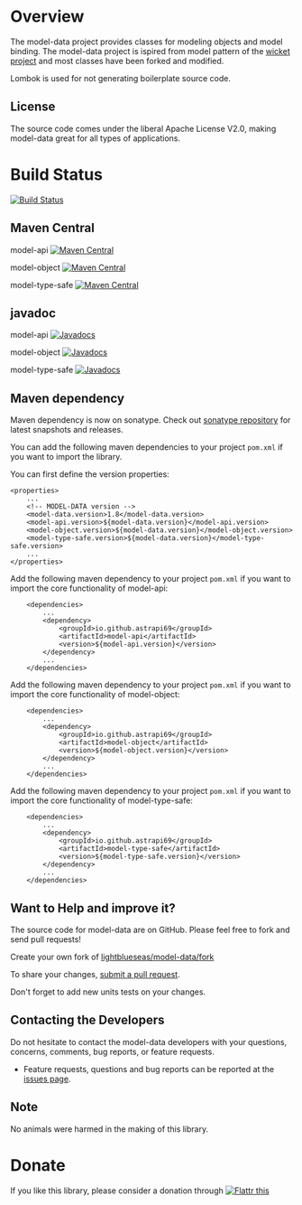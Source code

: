 # Overview

The model-data project provides classes for modeling objects and model binding. 
The model-data project is ispired from model pattern of the [wicket project](https://wicket.apache.org/) and most classes have been forked and modified. 

Lombok is used for not generating boilerplate source code.

## License

The source code comes under the liberal Apache License V2.0, making model-data great for all types of applications.

# Build Status 
[![Build Status](https://travis-ci.org/lightblueseas/model-data.svg?branch=master)](https://travis-ci.org/lightblueseas/model-data)

## Maven Central

model-api [![Maven Central](https://maven-badges.herokuapp.com/maven-central/io.github.astrapi69/model-api/badge.svg)](https://maven-badges.herokuapp.com/maven-central/io.github.astrapi69/model-api)

model-object [![Maven Central](https://maven-badges.herokuapp.com/maven-central/io.github.astrapi69/model-object/badge.svg)](https://maven-badges.herokuapp.com/maven-central/io.github.astrapi69/model-object)

model-type-safe [![Maven Central](https://maven-badges.herokuapp.com/maven-central/io.github.astrapi69/model-type-safe/badge.svg)](https://maven-badges.herokuapp.com/maven-central/io.github.astrapi69/model-type-safe)

## javadoc

model-api [![Javadocs](http://www.javadoc.io/badge/io.github.astrapi69/model-api.svg)](http://www.javadoc.io/doc/io.github.astrapi69/model-api)

model-object [![Javadocs](http://www.javadoc.io/badge/io.github.astrapi69/model-object.svg)](http://www.javadoc.io/doc/io.github.astrapi69/model-object)

model-type-safe [![Javadocs](http://www.javadoc.io/badge/io.github.astrapi69/model-type-safe.svg)](http://www.javadoc.io/doc/io.github.astrapi69/model-type-safe)

## Maven dependency

Maven dependency is now on sonatype.
Check out [sonatype repository](https://oss.sonatype.org/index.html#nexus-search;quick~model-data) for latest snapshots and releases.

You can add the following maven dependencies to your project `pom.xml` if you want to import the library. 

You can first define the version properties:

	<properties>
		...
		<!-- MODEL-DATA version -->
		<model-data.version>1.8</model-data.version>
		<model-api.version>${model-data.version}</model-api.version>
		<model-object.version>${model-data.version}</model-object.version>
		<model-type-safe.version>${model-data.version}</model-type-safe.version>
		...
	</properties>

Add the following maven dependency to your project `pom.xml` if you want to import the core functionality of model-api:

		<dependencies>
			...
			<dependency>
				<groupId>io.github.astrapi69</groupId>
				<artifactId>model-api</artifactId>
				<version>${model-api.version}</version>
			</dependency>
			...			
		</dependencies>


Add the following maven dependency to your project `pom.xml` if you want to import the core functionality of model-object:

		<dependencies>
			...
			<dependency>
				<groupId>io.github.astrapi69</groupId>
				<artifactId>model-object</artifactId>
				<version>${model-object.version}</version>
			</dependency>
			...			
		</dependencies>


Add the following maven dependency to your project `pom.xml` if you want to import the core functionality of model-type-safe:

		<dependencies>
			...
			<dependency>
				<groupId>io.github.astrapi69</groupId>
				<artifactId>model-type-safe</artifactId>
				<version>${model-type-safe.version}</version>
			</dependency>
			...			
		</dependencies>


## Want to Help and improve it? ###

The source code for model-data are on GitHub. Please feel free to fork and send pull requests!

Create your own fork of [lightblueseas/model-data/fork](https://github.com/lightblueseas/model-data/fork)

To share your changes, [submit a pull request](https://github.com/lightblueseas/model-data/pull/new/develop).

Don't forget to add new units tests on your changes.

## Contacting the Developers

Do not hesitate to contact the model-data developers with your questions, concerns, comments, bug reports, or feature requests.
- Feature requests, questions and bug reports can be reported at the [issues page](https://github.com/lightblueseas/model-data/issues).

## Note

No animals were harmed in the making of this library.

# Donate

If you like this library, please consider a donation through 
<a href="https://flattr.com/submit/auto?fid=r7vp62&url=https%3A%2F%2Fgithub.com%2Flightblueseas%2Fmodel-data" target="_blank">
<img src="http://button.flattr.com/flattr-badge-large.png" alt="Flattr this" title="Flattr this" border="0">
</a>
